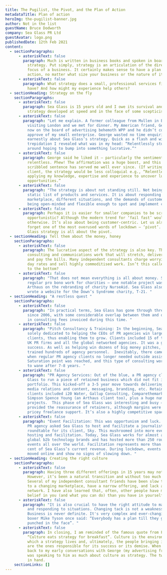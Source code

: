 ```yaml
---
title: The Pugilist, the Pivot, and the Plan of Action
metadataTitle: Plan of action
heroImg: the-pugilist-banner.jpg
author: Not in the list
guestName: Bruce Dodworth
company: Sea Glass PR Ltd
guestAvatar: logo.png
publishedDate: 12th Feb 2021
content:
  - sectionParagraphs:
      - asteriskText: false
        paragraph: Much is written in business books and spoken in boardrooms about
          strategy. Put simply, strategy is an articulation of the direction and
          focus of a business. It certainly makes sense to have a plan of
          action, no matter what size your business or the nature of its work.
      - asteriskText: false
        paragraph: What strategy does a small, professional services firm like Sea Glass
          have? And how might my experience help others?
  - sectionHeading: Strategy on the fly
    sectionParagraphs:
      - asteriskText: false
        paragraph: Sea Glass is 15 years old and I owe its survival and success to a
          strategy developed at speed and in the face of some scepticism.
      - asteriskText: false
        paragraph: "Let me explain. A former colleague from Mullen in Boston was
          visiting London and we met for dinner. My American friend, George, was
          now on the board of advertising behemoth WPP and he didn’t completely
          approve of my small enterprise. George wasted no time enquiring
          earnestly about Sea Glass’s strategy. Quick as a flash and with some
          trepidation I revealed what was in my head: “Relentlessly stumbling
          around hoping to bump into something lucrative.”"
      - asteriskText: false
        paragraph: George said he liked it – particularly the sentiment of being
          relentless. Phew! The affirmation was a huge boost, and this simple,
          scribbled sentence has served me well ever since. (If writing for a
          client, the strategy would be less colloquial e.g., “Relentlessly
          applying my knowledge, expertise and experience to uncover lucrative
          opportunities.”
      - asteriskText: false
        paragraph: "The strategy is about not standing still. Not being wedded to a
          static list of products and services. It is about responding to the
          marketplace, different situations, and the demands of customers. It is
          being open-minded and flexible enough to spot and implement change. "
      - asteriskText: false
        paragraph: Perhaps it is easier for smaller companies to be scrappy and
          opportunistic? Although the modern trend for ‘fail fast’ would suggest
          otherwise. It’s also about being customer-centric. Let us also not
          forget one of the most overused words of lockdown – ‘pivot’. This Sea
          Glass strategy is all about the pivot.
  - sectionHeading: Tell them about the money, honey
    sectionParagraphs:
      - asteriskText: false
        paragraph: The lucrative aspect of the strategy is also key. The goal is premium
          consulting and communications work that will stretch, deliver value
          and pay the bills. Many independent consultants charge worryingly low
          day rates and sell highly commoditised work. Isn’t this called a race
          to the bottom?
      - asteriskText: false
        paragraph: "That does not mean everything is all about money. Sea Glass does
          regular pro bono work for charities – one notable project was with
          Arthaus on the rebranding of charity NurseAid. Sea Glass also recently
          wrote a website for the Down’s Syndrome charity, T-21. "
  - sectionHeading: "A restless quest "
    sectionParagraphs:
      - asteriskText: false
        paragraph: "In practical terms, Sea Glass has gone through three major pivots
          since 2006, with some considerable overlap between them and over £3m
          in consulting fees invoiced during this time. "
      - asteriskText: false
        paragraph: "Pitch Consultancy & Training: In the beginning, Sea Glass was almost
          solely dedicated to helping the CEOs of PR agencies win large new
          clients, thus enabling them to grow. Clients included 15 of the top-20
          UK PR firms and all the global networked agencies. It was a great
          success. As well as helping win dozens of big money pitches, Sea Glass
          trained hundreds of agency personnel.  Inevitably, there came a point
          when regular PR agency clients no longer needed outside assistance.
          Saturation point was reached, and this type of consulting work began
          to wane after 7-8 years. "
      - asteriskText: false
        paragraph: "PR Agency Services: Out of the blue, a PR agency client asked Sea
          Glass to run a piece of retained business which did not fit its
          portfolio. This kicked-off a 3-5 year move towards delivering classic
          media relations and content, messaging, branding, etc. Retained
          clients included i20 Water, Gallup Consulting, Comparethemarket and
          Simpson Spence Young (an Arthaus client too), plus a huge number of
          projects.  This phase of Sea Glass was interesting and busy – it
          provided the reassurance of retainers, although margins were eroded by
          pricey freelance support. It’s also a highly competitive space."
      - asteriskText: false
        paragraph: "Event Facilitation: This was opportunism and luck. In 2014, a London
          PR agency asked Sea Glass to host and facilitate a journalist
          roundtable for its client, Sky. This mushroomed into more event-based
          hosting and facilitation. Today, Sea Glass works for almost all the
          global b2b technology brands and has hosted more than 250 roundtable
          events all over the world. Facilitation represents more than 70 per
          cent of Sea Glass’s current revenue. During lockdown, events have
          moved online and show no signs of slowing down. "
  - sectionHeading: Creating the right culture
    sectionParagraphs:
      - asteriskText: false
        paragraph: Having three different offerings in 15 years may not seem remarkable.
          However, it’s been a natural transition and without too much pain.
          Several of my independent consultant friends have been slow to respond
          to a changing marketplace, have a narrow offering, and lack a good
          network. I have also learned that, often, other people have more
          belief in you (and what you can do) than you have in yourself!
      - asteriskText: false
        paragraph: "It is also crucial to have the right attitude to managing pressure
          and responding to situations. Changing tack is not a weakness.
          Business is never definite. It's very complex and ever-changing.  As
          boxer Mike Tyson once said: “Everybody has a plan till they get
          punched in the face”. "
      - asteriskText: false
        paragraph: In closing, I am reminded of the famous quote from Peter Drucker –
          “Culture eats strategy for breakfast”. Culture is the environment in
          which a strategy lives and, ultimately, the people bringing it to life
          are the ones responsible for its success or its demise. When I think
          back to my early conversations with George (my advertising friend) I
          was speaking to him as much about culture as strategy. The two go hand
          in hand.
    sectionLinks: []
---
```

